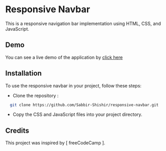 # Responsive Navbar

This is a responsive navigation bar implementation using HTML, CSS, and JavaScript.

## Demo

You can see a live demo of the application by [click here](https://responsive-navbar-b11ee2.netlify.app/index.html)

## Installation

To use the responsive navbar in your project, follow these steps:

- Clone the repository :
```bash
  git clone https://github.com/Sabbir-Shishir/responsive-navbar.git
```

- Copy the CSS and JavaScript files into your project directory.

## Credits

This project was inspired by [ freeCodeCamp ].
